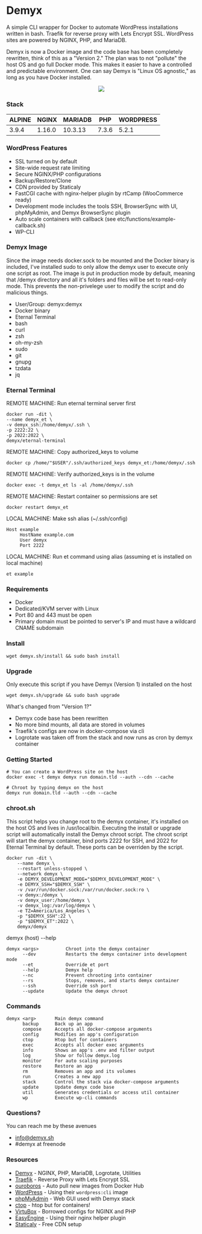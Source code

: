 
# Demyx
A simple CLI wrapper for Docker to automate WordPress installations written in bash. Traefik for reverse proxy with Lets Encrypt SSL. WordPress sites are powered by NGINX, PHP, and MariaDB.

Demyx is now a Docker image and the code base has been completely rewritten, think of this as a "Version 2." The plan was to not "pollute" the host OS and go full Docker mode. This makes it easier to have a controlled and predictable environment. One can say Demyx is "Linux OS agnostic," as long as you have Docker installed.

<p align="center">
<img  src="https://i.imgur.com/sYNrgFh.gif">
</p>

### Stack
ALPINE | NGINX | MARIADB | PHP | WORDPRESS
------------- | ------------- | ------------- | ------------- | -------------
3.9.4 | 1.16.0 | 10.3.13 | 7.3.6 | 5.2.1

### WordPress Features
* SSL turned on by default
* Site-wide request rate limiting
* Secure NGINX/PHP configurations
* Backup/Restore/Clone
* CDN provided by Staticaly
* FastCGI cache with nginx-helper plugin by rtCamp (WooCommerce ready)
* Development mode includes the tools SSH, BrowserSync with UI, phpMyAdmin, and Demyx BrowserSync plugin
* Auto scale containers with callback (see etc/functions/example-callback.sh)
* WP-CLI

### Demyx Image
Since the image needs docker.sock to be mounted and the Docker binary is included, I've installed sudo to only allow the demyx user to execute only one script as root. The image is put in production mode by default, meaning that /demyx directory and all it's folders and files will be set to read-only mode. This prevents the non-privelege user to modify the script and do malicious things.

* User/Group: demyx:demyx
* Docker binary
* Eternal Terminal
* bash
* curl
* zsh
* oh-my-zsh
* sudo
* git
* gnupg
* tzdata
* jq

### Eternal Terminal
REMOTE MACHINE: Run eternal terminal server first
```
docker run -dit \
--name demyx_et \
-v demyx_ssh:/home/demyx/.ssh \
-p 2222:22 \
-p 2022:2022 \
demyx/eternal-terminal
```
REMOTE MACHINE: Copy authorized_keys to volume
```
docker cp /home/"$USER"/.ssh/authorized_keys demyx_et:/home/demyx/.ssh
```
REMOTE MACHINE: Verify authorized_keys is in the volume
```
docker exec -t demyx_et ls -al /home/demyx/.ssh
```
REMOTE MACHINE: Restart container so permissions are set
```
docker restart demyx_et
```
LOCAL MACHINE: Make ssh alias (~/.ssh/config)
```
Host example
     HostName example.com
     User demyx
     Port 2222
```
LOCAL MACHINE: Run et command using alias (assuming et is installed on local machine)
```
et example
```

### Requirements
* Docker
* Dedicated/KVM server with Linux
* Port 80 and 443 must be open
* Primary domain must be pointed to server's IP and must have a wildcard CNAME subdomain

### Install
```
wget demyx.sh/install && sudo bash install
```

### Upgrade
Only execute this script if you have Demyx (Version 1) installed on the host
```
wget demyx.sh/upgrade && sudo bash upgrade
```
What's changed from "Version 1?"
* Demyx code base has been rewritten
* No more bind mounts, all data are stored in volumes
* Traefik's configs are now in docker-compose via cli
* Logrotate was taken off from the stack and now runs as cron by demyx container

### Getting Started
```
# You can create a WordPress site on the host
docker exec -t demyx demyx run domain.tld --auth --cdn --cache

# Chroot by typing demyx on the host
demyx run domain.tld --auth --cdn --cache
```

### chroot.sh
This script helps you change root to the demyx container, it's installed on the host OS and lives in /usr/local/bin. Executing the install or upgrade script will automatically install the Demyx chroot script. The chroot script will start the demyx container, bind ports 2222 for SSH, and 2022 for Eternal Terminal by default. These ports can be overriden by the script.
```
docker run -dit \
    --name demyx \
    --restart unless-stopped \
    --network demyx \
    -e DEMYX_DEVELOPMENT_MODE="$DEMYX_DEVELOPMENT_MODE" \
    -e DEMYX_SSH="$DEMYX_SSH" \
    -v /var/run/docker.sock:/var/run/docker.sock:ro \
    -v demyx:/demyx \
    -v demyx_user:/home/demyx \
    -v demyx_log:/var/log/demyx \
    -e TZ=America/Los_Angeles \
    -p "$DEMYX_SSH":22 \
    -p "$DEMYX_ET":2022 \
    demyx/demyx
```
demyx (host) --help
```
demyx <args>          Chroot into the demyx container
      --dev           Restarts the demyx container into development mode
      --et            Override et port
      --help          Demyx help
      --nc            Prevent chrooting into container
      --rs            Stops, removes, and starts demyx container
      --ssh           Override ssh port
      --update        Update the demyx chroot
```

### Commands
```
demyx <arg>       Main demyx command
      backup      Back up an app
      compose     Accepts all docker-compose arguments
      config      Modifies an app's configuration
      ctop        Htop but for containers
      exec        Accepts all docker exec arguments
      info        Shows an app's .env and filter output
      log         Show or follow demyx.log
      monitor     For auto scaling purposes
      restore     Restore an app
      rm          Removes an app and its volumes
      run         Creates a new app
      stack       Control the stack via docker-compose arguments
      update      Update demyx code base
      util        Generates credentials or access util container
      wp          Execute wp-cli commands
```

### Questions?
You can reach me by these avenues
* [info@demyx.sh](mailto:info@demyx.sh)
* #demyx at freenode

### Resources
*  [Demyx](https://hub.docker.com/u/demyx) - NGINX, PHP, MariaDB, Logrotate, Utilities
*  [Traefik](https://hub.docker.com/_/traefik) - Reverse Proxy with Lets Encrypt SSL
*  [ouroboros](https://hub.docker.com/r/pyouroboros/ouroboros) - Auto pull new images from Docker Hub
*  [WordPress](https://hub.docker.com/_/wordpress) - Using their `wordpress:cli` image
*  [phpMyAdmin](https://hub.docker.com/r/phpmyadmin/phpmyadmin) - Web GUI used with Demyx stack
*  [ctop](https://ctop.sh) - htop but for containers!
*  [VirtuBox](https://github.com/VirtuBox/ubuntu-nginx-web-server) - Borrowed configs for NGINX and PHP
*  [EasyEngine](https://easyengine.io/) - Using their nginx helper plugin
*  [Staticaly](https://www.staticaly.com/) - Free CDN setup
